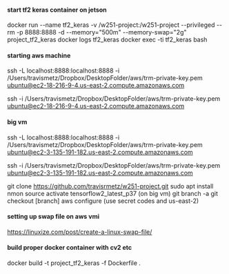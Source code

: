 

#### start tf2 keras container on jetson
docker run --name tf2_keras -v /w251-project:/w251-project --privileged --rm -p 8888:8888 -d --memory="500m" --memory-swap="2g" project_tf2_keras
docker logs tf2_keras
docker exec -ti tf2_keras bash


#### starting aws machine

ssh -L localhost:8888:localhost:8888 -i /Users/travismetz/Dropbox/DesktopFolder/aws/trm-private-key.pem ubuntu@ec2-18-216-9-4.us-east-2.compute.amazonaws.com

ssh -i /Users/travismetz/Dropbox/DesktopFolder/aws/trm-private-key.pem ubuntu@ec2-18-216-9-4.us-east-2.compute.amazonaws.com

#### big vm
ssh -L localhost:8888:localhost:8888 -i /Users/travismetz/Dropbox/DesktopFolder/aws/trm-private-key.pem ubuntu@ec2-3-135-191-182.us-east-2.compute.amazonaws.com

ssh -i /Users/travismetz/Dropbox/DesktopFolder/aws/trm-private-key.pem ubuntu@ec2-3-135-191-182.us-east-2.compute.amazonaws.com

git clone https://github.com/travisrmetz/w251-project.git
sudo apt install nmon
source activate tensorflow2_latest_p37 (on big vm)
git branch -a
git checkout [branch]
aws configure (use secret codes and us-east-2)


#### setting up swap file on aws vmi
https://linuxize.com/post/create-a-linux-swap-file/

#### build proper docker container with cv2 etc
docker build -t project_tf2_keras -f Dockerfile .